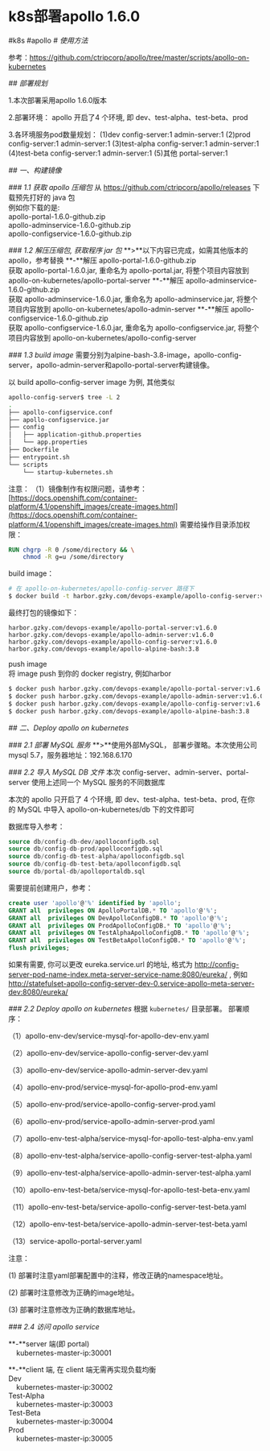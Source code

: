 # k8s部署apollo 1.6.0
#k8s #apollo
*# 使用方法*

参考：https://github.com/ctripcorp/apollo/tree/master/scripts/apollo-on-kubernetes

*## 部署规划*

1.本次部署采用apollo 1.6.0版本

2.部署环境： apollo 开启了4 个环境, 即 dev、test-alpha、test-beta、prod

3.各环境服务pod数量规划：
(1)dev
config-server:1
admin-server:1
(2)prod
config-server:1
admin-server:1
(3)test-alpha
config-server:1
admin-server:1
(4)test-beta
config-server:1
admin-server:1
(5)其他
portal-server:1

*## 一、构建镜像*

*### 1.1 获取 apollo 压缩包*
从 https://github.com/ctripcorp/apollo/releases 下载预先打好的 java 包 <br/>
例如你下载的是: <br/>
apollo-portal-1.6.0-github.zip <br/>
apollo-adminservice-1.6.0-github.zip <br/>
apollo-configservice-1.6.0-github.zip <br/>

*### 1.2 解压压缩包, 获取程序 jar 包*
**>**以下内容已完成，如需其他版本的apollo，参考替换
**-**解压 apollo-portal-1.6.0-github.zip <br/>
获取 apollo-portal-1.6.0.jar, 重命名为 apollo-portal.jar, 将整个项目内容放到 apollo-on-kubernetes/apollo-portal-server
**-**解压 apollo-adminservice-1.6.0-github.zip <br/>
获取 apollo-adminservice-1.6.0.jar, 重命名为 apollo-adminservice.jar, 将整个项目内容放到 apollo-on-kubernetes/apollo-admin-server
**-**解压 apollo-configservice-1.6.0-github.zip <br/>
获取 apollo-configservice-1.6.0.jar, 重命名为 apollo-configservice.jar, 将整个项目内容放到 apollo-on-kubernetes/apollo-config-server

*### 1.3 build image*
需要分别为alpine-bash-3.8-image，apollo-config-server，apollo-admin-server和apollo-portal-server构建镜像。

以 build apollo-config-server image 为例, 其他类似

```bash
apollo-config-server$ tree -L 2
.
├── apollo-configservice.conf
├── apollo-configservice.jar
├── config
│   ├── application-github.properties
│   └── app.properties
├── Dockerfile
├── entrypoint.sh
└── scripts
    └── startup-kubernetes.sh
```
注意：
（1）镜像制作有权限问题，请参考： [https://docs.openshift.com/container-platform/4.1/openshift_images/create-images.html](https://docs.openshift.com/container-platform/4.1/openshift_images/create-images.html) 
需要给操作目录添加权限：
```dockerfile
RUN chgrp -R 0 /some/directory && \
    chmod -R g=u /some/directory
```

build image：
```bash
# 在 apollo-on-kubernetes/apollo-config-server 路径下
$ docker build -t harbor.gzky.com/devops-example/apollo-config-server:v1.6.0 .
```
最终打包的镜像如下：
```
harbor.gzky.com/devops-example/apollo-portal-server:v1.6.0
harbor.gzky.com/devops-example/apollo-admin-server:v1.6.0
harbor.gzky.com/devops-example/apollo-config-server:v1.6.0
harbor.gzky.com/devops-example/apollo-alpine-bash:3.8
```
push image <br/>
将 image push 到你的 docker registry, 例如harbor
```bash
$ docker push harbor.gzky.com/devops-example/apollo-portal-server:v1.6.0
$ docker push harbor.gzky.com/devops-example/apollo-admin-server:v1.6.0
$ docker push harbor.gzky.com/devops-example/apollo-config-server:v1.6.0
$ docker push harbor.gzky.com/devops-example/apollo-alpine-bash:3.8
```

*## 二、Deploy apollo on kubernetes*

*### 2.1 部署 MySQL 服务*
**>**使用外部MySQL， 部署步骤略。本次使用公司mysql 5.7，服务器地址：192.168.6.170 

*### 2.2 导入 MySQL DB 文件*
本次 config-server、admin-server、portal-server 使用上述同一个 MySQL 服务的不同数据库

本次的 apollo 只开启了 4 个环境, 即 dev、test-alpha、test-beta、prod, 在你的 MySQL 中导入 apollo-on-kubernetes/db 下的文件即可

数据库导入参考：
```sql
source db/config-db-dev/apolloconfigdb.sql
source db/config-db-prod/apolloconfigdb.sql
source db/config-db-test-alpha/apolloconfigdb.sql
source db/config-db-test-beta/apolloconfigdb.sql
source db/portal-db/apolloportaldb.sql
```

需要提前创建用户，参考：
```sql
create user 'apollo'@'%' identified by 'apollo';
GRANT all  privileges ON ApolloPortalDB.* TO 'apollo'@'%';
GRANT all  privileges ON DevApolloConfigDB.* TO 'apollo'@'%';
GRANT all  privileges ON ProdApolloConfigDB.* TO 'apollo'@'%';
GRANT all  privileges ON TestAlphaApolloConfigDB.* TO 'apollo'@'%';
GRANT all  privileges ON TestBetaApolloConfigDB.* TO 'apollo'@'%';
flush privileges;
```

如果有需要, 你可以更改 eureka.service.url 的地址, 格式为 http://config-server-pod-name-index.meta-server-service-name:8080/eureka/ , 例如 http://statefulset-apollo-config-server-dev-0.service-apollo-meta-server-dev:8080/eureka/

*### 2.2 Deploy apollo on kubernetes*
根据 `kubernetes/` 目录部署。
部署顺序：

（1）apollo-env-dev/service-mysql-for-apollo-dev-env.yaml

（2）apollo-env-dev/service-apollo-config-server-dev.yaml

（3）apollo-env-dev/service-apollo-admin-server-dev.yaml

（4）apollo-env-prod/service-mysql-for-apollo-prod-env.yaml

（5）apollo-env-prod/service-apollo-config-server-prod.yaml

（6）apollo-env-prod/service-apollo-admin-server-prod.yaml

（7）apollo-env-test-alpha/service-mysql-for-apollo-test-alpha-env.yaml

（8）apollo-env-test-alpha/service-apollo-config-server-test-alpha.yaml

（9）apollo-env-test-alpha/service-apollo-admin-server-test-alpha.yaml

（10）apollo-env-test-beta/service-mysql-for-apollo-test-beta-env.yaml

（11）apollo-env-test-beta/service-apollo-config-server-test-beta.yaml

（12）apollo-env-test-beta/service-apollo-admin-server-test-beta.yaml

（13）service-apollo-portal-server.yaml

注意：

(1) 部署时注意yaml部署配置中的注释，修改正确的namespace地址。

(2) 部署时注意修改为正确的image地址。

(3) 部署时注意修改为正确的数据库地址。

*### 2.4 访问 apollo service*

**-**server 端(即 portal) <br/>
&nbsp;&nbsp;&nbsp;&nbsp;kubernetes-master-ip:30001

**-**client 端, 在 client 端无需再实现负载均衡 <br/>
Dev<br/>
&nbsp;&nbsp;&nbsp;&nbsp;kubernetes-master-ip:30002 <br/>
Test-Alpha <br/>
&nbsp;&nbsp;&nbsp;&nbsp;kubernetes-master-ip:30003 <br/>
Test-Beta <br/>
&nbsp;&nbsp;&nbsp;&nbsp;kubernetes-master-ip:30004 <br/>
Prod <br/>
&nbsp;&nbsp;&nbsp;&nbsp;kubernetes-master-ip:30005 <br/>

